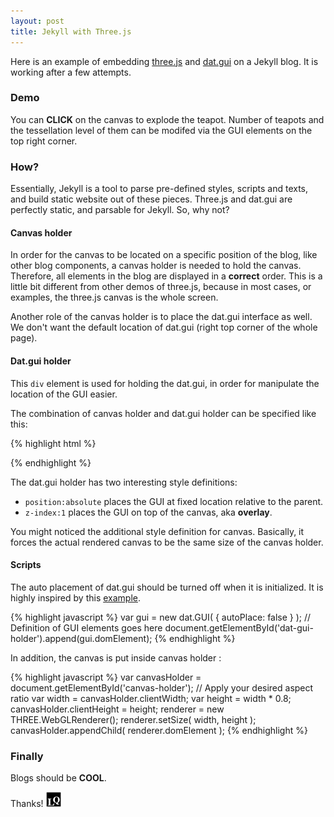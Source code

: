```yaml
---
layout: post
title: Jekyll with Three.js
---
```


Here is an example of embedding [three.js](https://github.com/mrdoob/three.js/) and [dat.gui](https://github.com/dataarts/dat.gui) on a Jekyll blog. It is working after a few attempts. 

### Demo

<style>
canvas { width: inherit; position: relative; top: 0;}
</style>

<div id='canvas-holder' style="position:relative; width: inherit;">
  <div id="dat-gui-holder" style="position: absolute; top: 0em; right: 0em;z-index: 1;" ></div>
</div>

<!--Load three.js-->
<script src="/public/js/three.min.js"></script>
<script src="/public/js/dat.gui.min.js"></script>
<script src="/public/js/OBJLoader.js"></script>
<script src="/public/js/SubdivisionModifier.js"></script>  


<script type="x-shader/x-vertex" id="vertexshader">
attribute float distance;
attribute vec3 surfaceNormal;
uniform float amplitude;
varying vec3 vNormal;
void main() {
    vNormal = normal;
    vec3 newPosition = position + surfaceNormal * vec3(distance * amplitude);
    gl_Position = projectionMatrix *
                modelViewMatrix *
                vec4(newPosition,1.0);
}
</script>

<script type="x-shader/x-fragment" id="fragmentshader">
varying vec3 vNormal;
void main() {
    vec3 light = vec3(0.7, 0.5, 1.0);
    light = normalize(light);
    float dProd = max(0.0, dot(vNormal, light));
    gl_FragColor = vec4(dProd, // R
                        dProd, // G
                        dProd, // B
                        1.0);  // A
} 
</script>
<script src="/public/js/teapot.js"></script>

You can **CLICK** on the canvas to explode the teapot. Number of teapots and the tessellation level of them can be modifed via the GUI elements on the top right corner.

### How?

Essentially, Jekyll is a tool to parse pre-defined styles, scripts and texts, and build static website out of these pieces. Three.js and dat.gui are perfectly static, and parsable for Jekyll. So, why not?

#### Canvas holder

In order for the canvas to be located on a specific position of the blog, like other blog components, a canvas holder is needed to hold the canvas. Therefore, all elements in the blog are displayed in a **correct** order. This is a little bit different from other demos of three.js, because in most cases, or examples, the three.js canvas is the whole screen. 

Another role of the canvas holder is to place the dat.gui interface as well. We don't want the default location of dat.gui (right top corner of the whole page).

#### Dat.gui holder

This `div` element is used for holding the dat.gui, in order for manipulate the location of the GUI easier.

The combination of canvas holder and dat.gui holder can be specified like this:

{% highlight html %}
<style>
  canvas { width: inherit; position: relative; top: 0;}
</style>
<div id='canvas-holder' style="position:relative; width:inherit;">
  <div id="dat-gui-holder" style="position:absolute; top:0em; right:0em; z-index:1;"></div>
</div>
{% endhighlight %}

The dat.gui holder has two interesting style definitions:

* `position:absolute` places the GUI at fixed location relative to the parent.
* `z-index:1` places the GUI on top of the canvas, aka **overlay**.

You might noticed the additional style definition for canvas. Basically, it forces the actual rendered canvas to be the same size of the canvas holder.

#### Scripts

The auto placement of dat.gui should be turned off when it is initialized.
It is highly inspired by this [example](http://codepen.io/eternalminerals/pen/avZBOr).

{% highlight javascript %}
var gui = new dat.GUI( { autoPlace: false } );
// Definition of GUI elements goes here
document.getElementById('dat-gui-holder').append(gui.domElement);
{% endhighlight %}

In addition, the canvas is put inside canvas holder :

{% highlight javascript %}
var canvasHolder = document.getElementById('canvas-holder');
// Apply your desired aspect ratio
var width = canvasHolder.clientWidth;
var height = width * 0.8;
canvasHolder.clientHeight = height;
renderer = new THREE.WebGLRenderer();
renderer.setSize( width, height );
canvasHolder.appendChild( renderer.domElement );
{% endhighlight %}


### Finally

Blogs should be **COOL**. 

Thanks! <img class="inline" src="/public/LQ144x144.png" alt="LQ" style="width:1.5rem;height:1.5rem;" />

